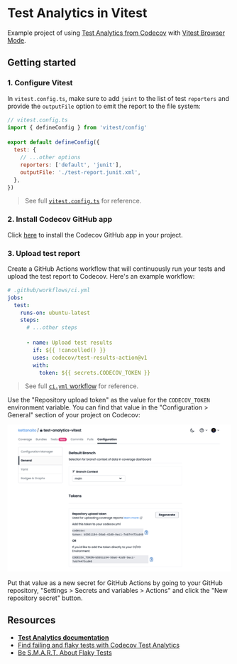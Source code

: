 # Test Analytics in Vitest

Example project of using [Test Analytics from Codecov](https://docs.codecov.com/docs/test-analytics) with [Vitest Browser Mode](https://vitest.dev/guide/browser/).

## Getting started

### 1. Configure Vitest

In `vitest.config.ts`, make sure to add `juint` to the list of test `reporters` and provide the `outputFile` option to emit the report to the file system:

```js
// vitest.config.ts
import { defineConfig } from 'vitest/config'

export default defineConfig({
  test: {
    // ...other options
    reporters: ['default', 'junit'],
    outputFile: './test-report.junit.xml',
  },
})
```

> See full [`vitest.config.ts`](./vitest.config.ts) for reference.

### 2. Install Codecov GitHub app

Click [here](https://github.com/apps/codecov/installations/select_target) to install the Codecov GitHub app in your project.

### 3. Upload test report

Create a GitHub Actions workflow that will continuously run your tests and upload the test report to Codecov. Here's an example workflow:

```yml
# .github/workflows/ci.yml
jobs:
  test:
    runs-on: ubuntu-latest
    steps:
      # ...other steps

      - name: Upload test results
        if: ${{ !cancelled() }}
        uses: codecov/test-results-action@v1
        with:
          token: ${{ secrets.CODECOV_TOKEN }}
```

> See full [`ci.yml` workflow](./.github/workflows/ci.yml) for reference.

Use the "Repository upload token" as the value for the `CODECOV_TOKEN` environment variable. You can find that value in the "Configuration > General" section of your project on Codecov:

![Codecov upload token](./codecov-upload-token.png)

Put that value as a new secret for GitHub Actions by going to your GitHub repository, "Settings > Secrets and variables > Actions" and click the "New repository secret" button.

## Resources

- [**Test Analytics documentation**](https://docs.codecov.com/docs/test-analytics)
- [Find failing and flaky tests with Codecov Test Analytics](https://about.codecov.io/blog/find-failing-and-flaky-tests-with-codecov-test-analytics/)
- [Be S.M.A.R.T. About Flaky Tests](https://www.epicweb.dev/be-smart-about-flaky-tests)
